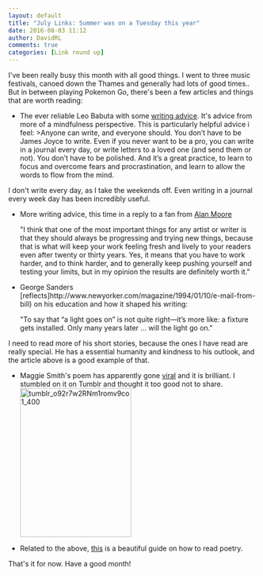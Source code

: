 ```yaml
---  
layout: default  
title: "July Links: Summer was on a Tuesday this year"
date: 2016-08-03 11:12  
author: DavidRL  
comments: true  
categories: [Link round up]  
---  
```

I've been really busy this month with all good things. I went to three music festivals, canoed down the Thames and generally had lots of good times.. But in between playing Pokemon Go, there's been a few articles and things that are worth reading:  

<ul>  
<li>The ever reliable Leo Babuta with some <a href="http://zenhabits.net/writing/">writing advice</a>. It's advice from more of a mindfulness perspective.  This is particularly helpful advice i feel:  
>Anyone can write, and everyone should. You don’t have to be James Joyce to write. Even if you never want to be a pro, you can write in a journal every day, or write letters to a loved one (and send them or not). You don’t have to be polished. And it’s a great practice, to learn to focus and overcome fears and procrastination, and learn to allow the words to flow from the mind.  
<!--more--></li>  
</ul>  

I don't write every day, as I take the weekends off. Even writing in a journal every week day has been incredibly useful.  

<ul>  
<li>More writing advice, this time in a reply to a fan from <a href="http://www.lettersofnote.com/2016/07/you-are-best-author-in-human-history.html">Alan Moore</a>  

>   
  "I think that one of the most important things for any artist or writer is that they should always be progressing and trying new things, because that is what will keep your work feeling fresh and lively to your readers even after twenty or thirty years. Yes, it means that you have to work harder, and to think harder, and to generally keep pushing yourself and testing your limits, but in my opinion the results are definitely worth it."  
</blockquote></li>  
<li>George Sanders [reflects]http://www.newyorker.com/magazine/1994/01/10/e-mail-from-bill) on his education and how it shaped his writing:  

>   
  "To say that “a light goes on” is not quite right—it’s more like: a fixture gets installed. Only many years later ... will the light go on."  
</blockquote></li>  
</ul>  

I need to read more of his short stories, because the ones I have read are really special. He has a essential humanity and kindness to his outlook, and the article above is a good example of that.  

<ul>  
<li>Maggie Smith's poem has apparently gone <a href="http://www.slate.com/blogs/browbeat/2016/06/17/_good_bones_poet_maggie_smith_on_watching_her_poem_go_viral_after_the_orlando.html">viral</a> and it is brilliant. I stumbled on it on Tumblr and thought it too good not to share.   
<a href="http://davidralphlewis.co.uk/wp-content/uploads/2016/08/tumblr_o92r7w2RNm1romv9co1_400.jpg"><img src="http://davidralphlewis.co.uk/wp-content/uploads/2016/08/tumblr_o92r7w2RNm1romv9co1_400-224x300.jpg" alt="tumblr_o92r7w2RNm1romv9co1_400" width="224" height="300" class="alignnone size-medium wp-image-644" /></a></p></li>  
<li><p>Related to the above, <a href="http://jessicalakritz.com/ill-teach-you-how-to-read-poetry-in-under-5-minutes/">this</a> is a beautiful guide on how to read poetry.</p></li>  
</ul>  

<p>That's it for now. Have a good month!  
